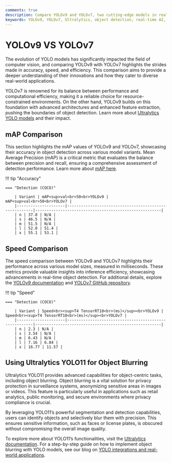 ```yaml
---
comments: true
description: Compare YOLOv9 and YOLOv7, two cutting-edge models in real-time object detection and computer vision. Explore their performance, efficiency, and advancements in edge AI and Ultralytics technologies to determine the best fit for your applications.
keywords: YOLOv9, YOLOv7, Ultralytics, object detection, real-time AI, edge AI, computer vision, model comparison
---
```


# YOLOv9 VS YOLOv7

The evolution of YOLO models has significantly impacted the field of computer vision, and comparing YOLOv9 with YOLOv7 highlights the strides made in accuracy, speed, and efficiency. This comparison aims to provide a deeper understanding of their innovations and how they cater to diverse real-world applications.

YOLOv7 is renowned for its balance between performance and computational efficiency, making it a reliable choice for resource-constrained environments. On the other hand, YOLOv9 builds on this foundation with advanced architectures and enhanced feature extraction, pushing the boundaries of object detection. Learn more about [Ultralytics YOLO models](https://docs.ultralytics.com/models/yolov8/) and their impact.


## mAP Comparison

This section highlights the mAP values of YOLOv9 and YOLOv7, showcasing their accuracy in object detection across various model variants. Mean Average Precision (mAP) is a critical metric that evaluates the balance between precision and recall, ensuring a comprehensive assessment of detection performance. Learn more about [mAP here](https://www.ultralytics.com/glossary/mean-average-precision-map).


!!! tip "Accuracy"

	=== "Detection (COCO)"

		| Variant | mAP<sup>val<br>50<br>YOLOv9 | mAP<sup>val<br>50<br>YOLOv7 |
		|---------------------|-------------------------------------------------------|-------------------------------------------------------|
		| n | 37.8 | N/A |
		| s | 46.5 | N/A |
		| m | 51.5 | N/A |
		| l | 52.8 | 51.4 |
		| x | 55.1 | 53.1 |
		

## Speed Comparison

The speed comparison between YOLOv9 and YOLOv7 highlights their performance across various model sizes, measured in milliseconds. These metrics provide valuable insights into inference efficiency, showcasing advancements in real-time object detection. For additional details, explore the [YOLOv9 documentation](https://docs.ultralytics.com/models/yolov9/) and [YOLOv7 GitHub repository](https://github.com/WongKinYiu/yolov7).


!!! tip "Speed"

	=== "Detection (COCO)"

		| Variant | Speed<br><sup>T4 TensorRT10<br>(ms)</sup><br>YOLOv9 | Speed<br><sup>T4 TensorRT10<br>(ms)</sup><br>YOLOv7 |
		|---------------------|-------------------------------------------------------|-------------------------------------------------------|
		| n | 2.3 | N/A |
		| s | 3.54 | N/A |
		| m | 6.43 | N/A |
		| l | 7.16 | 6.84 |
		| x | 16.77 | 11.57 |

## Using Ultralytics YOLO11 for Object Blurring

Ultralytics YOLO11 provides advanced capabilities for object-centric tasks, including object blurring. Object blurring is a vital solution for privacy protection in surveillance systems, anonymizing sensitive areas in images or videos. This feature is particularly useful in applications such as retail analytics, public monitoring, and secure environments where privacy compliance is crucial.

By leveraging YOLO11’s powerful segmentation and detection capabilities, users can identify objects and selectively blur them with precision. This ensures sensitive information, such as faces or license plates, is obscured without compromising the overall image quality.

To explore more about YOLO11’s functionalities, visit the [Ultralytics documentation](https://docs.ultralytics.com/guides/). For a step-by-step guide on how to implement object blurring with YOLO models, see our blog on [YOLO integrations and real-world applications](https://www.ultralytics.com/blog/how-to-use-ultralytics-yolo11-for-object-detection).
